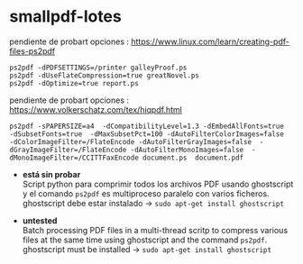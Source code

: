 # smallpdf-lotes

  pendiente de probart opciones : https://www.linux.com/learn/creating-pdf-files-ps2pdf  
  
    ps2pdf -dPDFSETTINGS=/printer galleyProof.ps  
    ps2pdf -dUseFlateCompression=true greatNovel.ps
    ps2pdf -dOptimize=true report.ps  

  pendiente de probart opciones : https://www.volkerschatz.com/tex/hiqpdf.html  
   
    ps2pdf -sPAPERSIZE=a4  -dCompatibilityLevel=1.3 -dEmbedAllFonts=true  -dSubsetFonts=true  -dMaxSubsetPct=100 -dAutoFilterColorImages=false  -dColorImageFilter=/FlateEncode -dAutoFilterGrayImages=false  -dGrayImageFilter=/FlateEncode -dAutoFilterMonoImages=false  -dMonoImageFilter=/CCITTFaxEncode document.ps  document.pdf

* **está sin probar**  
Script python para comprimir todos los archivos PDF usando ghostscript y el comando `ps2pdf` es multiproceso paralelo con varios ficheros.
ghostscript debe estar instalado -> `sudo apt-get install ghostscript`

* **untested**  
Batch processing PDF files in a multi-thread scritp to compress various files at the same time using ghostscript and the command `ps2pdf`.
ghostscript must be installed -> `sudo apt-get install ghostscript`
